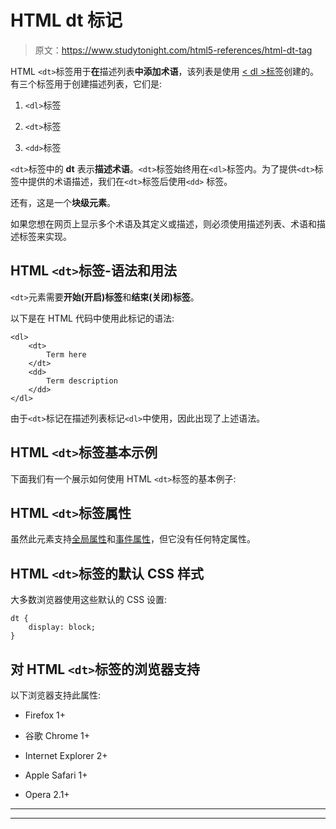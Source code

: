 # HTML dt 标记

> 原文：<https://www.studytonight.com/html5-references/html-dt-tag>

HTML `<dt>`标签用于**在**描述列表**中添加术语**，该列表是使用 [< dl >标签](https://www.studytonight.com/html5-references/html-dl-tag)创建的。有三个标签用于创建描述列表，它们是:

1.  `<dl>`标签

2.  `<dt>`标签

3.  `<dd>`标签

`<dt>`标签中的 **dt** 表示**描述术语**。`<dt>`标签始终用在`<dl>`标签内。为了提供`<dt>`标签中提供的术语描述，我们在`<dt>`标签后使用`<dd>` 标签。

还有，这是一个**块级元素**。

如果您想在网页上显示多个术语及其定义或描述，则必须使用描述列表、术语和描述标签来实现。

## HTML `<dt>`标签-语法和用法

`<dt>`元素需要**开始(开启)标签**和**结束(关闭)标签**。

以下是在 HTML 代码中使用此标记的语法:

```
<dl>
    <dt>
        Term here
    </dt> 
    <dd>   
        Term description
    </dd>
</dl>
```

由于`<dt>`标记在描述列表标记`<dl>`中使用，因此出现了上述语法。

## HTML `<dt>`标签基本示例

下面我们有一个展示如何使用 HTML `<dt>`标签的基本例子:

## HTML `<dt>`标签属性

虽然此元素支持[全局属性](https://www.studytonight.com/html5-references/html-global-attributes)和[事件属性](https://www.studytonight.com/html5-references/html-event-attributes)，但它没有任何特定属性。

## HTML `<dt>`标签的默认 CSS 样式

大多数浏览器使用这些默认的 CSS 设置:

```
dt {
    display: block;
}
```

## 对 HTML `<dt>`标签的浏览器支持

以下浏览器支持此属性:

*   Firefox 1+

*   谷歌 Chrome 1+

*   Internet Explorer 2+

*   Apple Safari 1+

*   Opera 2.1+

* * *

* * *